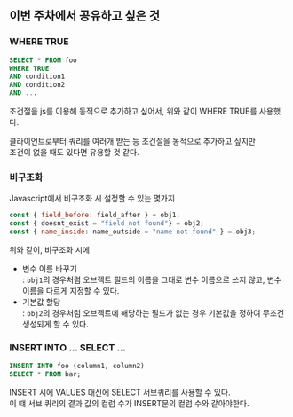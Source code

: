 ## 이번 주차에서 공유하고 싶은 것
### WHERE TRUE
```sql
SELECT * FROM foo
WHERE TRUE
AND condition1
AND condition2
AND ...
```
조건절을 js를 이용해 동적으로 추가하고 싶어서, 위와 같이 WHERE TRUE를 사용했다.  

클라이언트로부터 쿼리를 여러개 받는 등 조건절을 동적으로 추가하고 싶지만  
조건이 없을 때도 있다면 유용할 것 같다.  
### 비구조화
Javascript에서 비구조화 시 설정할 수 있는 몇가지
```js
const { field_before: field_after } = obj1;
const { doesnt_exist = "field not found"} = obj2;
const { name_inside: name_outside = "name not found" } = obj3;
```
위와 같이, 비구조화 시에
- 변수 이름 바꾸기  
: `obj1`의 경우처럼 오브젝트 필드의 이름을 그대로 변수 이름으로 쓰지 않고, 변수 이름을 다르게 지정할 수 있다.  
- 기본값 할당  
: `obj2`의 경우처럼 오브젝트에 해당하는 필드가 없는 경우 기본값을 정하여 무조건 생성되게 할 수 있다.  
### INSERT INTO ... SELECT ...
```sql
INSERT INTO foo (column1, column2) 
SELECT * FROM bar;
```
INSERT 시에 VALUES 대신에 SELECT 서브쿼리를 사용할 수 있다.  
이 떄 서브 쿼리의 결과 값의 컬럼 수가 INSERT문의 컬럼 수와 같아야한다.  
